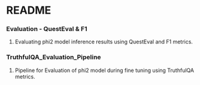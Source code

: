 # README
### Evaluation - QuestEval & F1
1. Evaluating phi2 model inference results using QuestEval and F1 metrics.

### TruthfulQA_Evaluation_Pipeline
1. Pipeline for Evaluation of phi2 model during fine tuning using TruthfulQA metrics.
